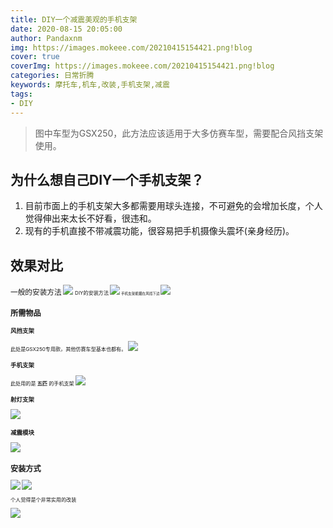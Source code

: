 ```yaml
---
title: DIY一个减震美观的手机支架
date: 2020-08-15 20:05:00
author: Pandaxnm
img: https://images.mokeee.com/20210415154421.png!blog
cover: true
coverImg: https://images.mokeee.com/20210415154421.png!blog
categories: 日常折腾
keywords: 摩托车,机车,改装,手机支架,减震
tags:
- DIY
---
```


> 图中车型为GSX250，此方法应该适用于大多仿赛车型，需要配合风挡支架使用。
> 
<!-- more -->

## 为什么想自己DIY一个手机支架？
1. 目前市面上的手机支架大多都需要用球头连接，不可避免的会增加长度，个人觉得伸出来太长不好看，很违和。
1. 现有的手机直接不带减震功能，很容易把手机摄像头震坏(亲身经历)。

## 效果对比
<small>一般的安装方法<small>
![](https://images.mokeee.com/20210415155406.JPG)
<small>DIY的安装方法<small>
![](https://images.mokeee.com/20210415154421.png!blog)
<small>手机支架能藏在风挡下边<small>
![](https://images.mokeee.com/20210415154422.png!blog?imageMogr2/auto-orient)

## 所需物品
### 风挡支架
此处是GSX250专用款，其他仿赛车型基本也都有。
![](https://images.mokeee.com/20210415162109.jpeg!blog)
### 手机支架
此处用的是 **五匹** 的手机支架
![](https://images.mokeee.com/20210415161559.jpg!blog)
### 射灯支架
![](https://images.mokeee.com/20210415155410.JPG!blog)
### 减震模块
![](https://images.mokeee.com/20210415161434.jpg!blog)

## 安装方式
![](https://images.mokeee.com/20210415162838.jpg!blog)
![](https://images.mokeee.com/20210415154419.png!blog)

个人觉得是个非常实用的改装

![](https://images.mokeee.com/20210415155409.jpg!blog)








